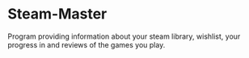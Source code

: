 # Steam-Master
Program providing information about your steam library, wishlist, your progress in and reviews of the games you play.


